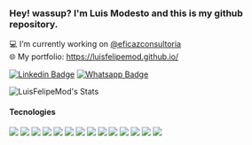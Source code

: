 ### Hey! wassup? I'm Luis Modesto and this is my github repository.
💻 I’m currently working on [@eficazconsultoria](https://github.com/eficazconsultoria)<br />
🌐 My portfolio: https://luisfelipemod.github.io/

[![Linkedin Badge](https://img.shields.io/badge/LinkedIn-0A66C2.svg?style=for-the-badge&logo=LinkedIn&logoColor=white)](https://www.linkedin.com/in/luisfelipegm)
[![Whatsapp Badge](https://img.shields.io/badge/WhatsApp-25D366.svg?style=for-the-badge&logo=WhatsApp&logoColor=white)](https://api.whatsapp.com/send/?phone=5514998084367&text=Ol%C3%A1%2C+gostaria+de+fazer+uma+proposta%21&type=phone_number&app_absent=0)

![LuisFelipeMod's Stats](https://github-readme-stats.vercel.app/api?username=LuisFelipeMod&theme=dark&show_icons=true&hide_border=true&count_private=true)

#### Tecnologies
<div>
    <img src="https://img.shields.io/badge/TypeScript-3178C6.svg?style=for-the-badge&logo=TypeScript&logoColor=white" />
    <img src="https://img.shields.io/badge/GraphQL-E10098.svg?style=for-the-badge&logo=GraphQL&logoColor=white" />
    <img src="https://img.shields.io/badge/Remix-000000.svg?style=for-the-badge&logo=Remix&logoColor=white)" />    
    <img src="https://img.shields.io/badge/Next.js-000000.svg?style=for-the-badge&logo=nextdotjs&logoColor=white">
    <img src="https://img.shields.io/badge/vuejs-41b883.svg?style=for-the-badge&logoColor=white%22" />
    <img src="https://img.shields.io/badge/React-61DAFB.svg?style=for-the-badge&logo=React&logoColor=black">
    <img src="https://img.shields.io/badge/JavaScript-F7DF1E.svg?style=for-the-badge&logo=JavaScript&logoColor=black">
    <img src="https://img.shields.io/badge/Sass-CC6699.svg?style=for-the-badge&logo=Sass&logoColor=white">
    <img src="https://img.shields.io/badge/Node.js-339933.svg?style=for-the-badge&logo=nodedotjs&logoColor=white">
    <img src="https://img.shields.io/badge/PHP-777BB4.svg?style=for-the-badge&logo=PHP&logoColor=white">
    <img src="https://img.shields.io/badge/HTML5-E34F26.svg?style=for-the-badge&logo=HTML5&logoColor=white">
    <img src="https://img.shields.io/badge/CSS3-1572B6.svg?style=for-the-badge&logo=CSS3&logoColor=white">
    <img src="https://img.shields.io/badge/Git-F05032.svg?style=for-the-badge&logo=Git&logoColor=white"/>
    <img src="https://img.shields.io/badge/Figma-F24E1E.svg?style=for-the-badge&logo=Figma&logoColor=white"/>
</div>
